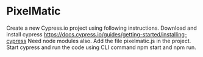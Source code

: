 # PixelMatic
Create a new Cypress.io project using following instructions.
Download and install cypress https://docs.cypress.io/guides/getting-started/installing-cypress
Need node modules also.
Add the file pixelmatic.js in the project.
Start cypress and run the code using CLI command npm start and npm run.
